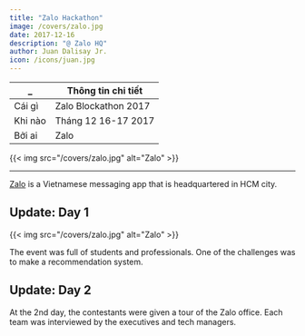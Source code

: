 ```yaml
---
title: "Zalo Hackathon"
image: /covers/zalo.jpg
date: 2017-12-16
description: "@ Zalo HQ"
author: Juan Dalisay Jr.
icon: /icons/juan.jpg
---
```



_ | Thông tin chi tiết
--- | ---
Cái gì | Zalo Blockathon 2017
Khi nào | Tháng 12 16-17 2017
Bởi ai | Zalo

{{< img src="/covers/zalo.jpg" alt="Zalo" >}}

---


[Zalo](https://chat.zalo.me) is a Vietnamese messaging app that is headquartered in HCM city. 


## Update: Day 1

{{< img src="/covers/zalo.jpg" alt="Zalo" >}}

The event was full of students and professionals. One of the challenges was to make a recommendation system.


## Update: Day 2

At the 2nd day, the contestants were given a tour of the Zalo office. Each team was interviewed by the executives and tech managers. 





<!-- <div class="alert rounded shadow alert-primary">Updates: December 12, 2021: Our recommendation system eventually became ISAIAH Match</div> -->
